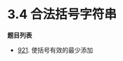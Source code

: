 # 3.4 合法括号字符串

**题目列表**

- [921](https://leetcode.cn/problems/minimum-add-to-make-parentheses-valid/description/). 使括号有效的最少添加
